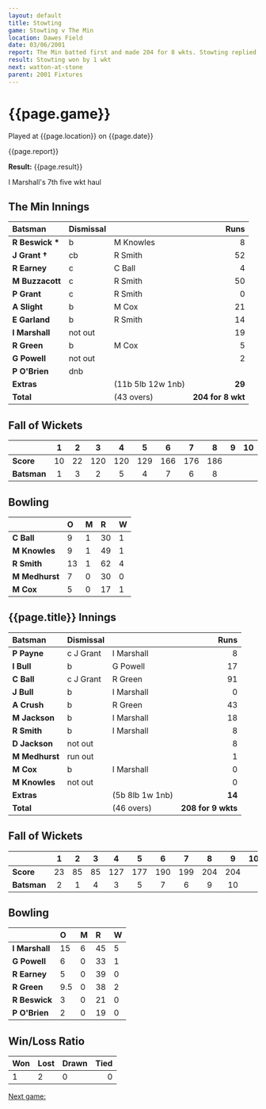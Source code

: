 ```yaml
---
layout: default
title: Stowting
game: Stowting v The Min
location: Dawes Field
date: 03/06/2001
report: The Min batted first and made 204 for 8 wkts. Stowting replied with 208 for 9 wkts
result: Stowting won by 1 wkt
next: watton-at-stone
parent: 2001 Fixtures
---
```


# {{page.game}}

Played at {{page.location}} on {{page.date}}

{{page.report}}

**Result:** {{page.result}}

I Marshall's 7th five wkt haul

## The Min Innings

| Batsman | Dismissal |  | Runs |
|:---|:---|---|---:|
| **R Beswick &#42;** | b | M Knowles | 8 |
| **J Grant &#8224;** | cb | R Smith | 52 |
| **R Earney** | c | C Ball | 4 |
| **M Buzzacott** | c | R Smith | 50 |
| **P Grant** | c | R Smith | 0 |
| **A Slight** | b | M Cox | 21 |
| **E Garland** | b | R Smith | 14 |
| **I Marshall** | not out |  | 19 |
| **R Green** | b | M Cox | 5 |
| **G Powell** | not out |  | 2 |
| **P O'Brien** | dnb |  |  |
| **Extras** | | (11b 5lb 12w 1nb) | **29** |
| **Total** | | (43 overs) | ****204 for 8 wkt**** |

## Fall of Wickets

| | 1 | 2 | 3 | 4 | 5 | 6 | 7 | 8 | 9 | 10 |
|---|:---:|:---:|:---:|:---:|:---:|:---:|:---:|:---:|:---:|:---:|
| **Score** | 10 | 22 | 120 | 120 | 129 | 166 | 176 | 186 |  |  |
| **Batsman** | 1 | 3 | 2 | 5 | 4 | 7 | 6 | 8 |  |  |

## Bowling

| | O | M | R | W |
|---|:---|:---|:---|:---|
| **C Ball** | 9 | 1 | 30 | 1 |
| **M Knowles** | 9 | 1 | 49 | 1 |
| **R Smith** | 13 | 1 | 62 | 4 |
| **M Medhurst** | 7 | 0 | 30 | 0 |
| **M Cox** | 5 | 0 | 17 | 1 |

## {{page.title}} Innings

| Batsman | Dismissal |  | Runs |
|:---|:---|---|---:|
| **P Payne** | c J Grant | I Marshall | 8 |
| **I Bull** | b | G Powell | 17 |
| **C Ball** | c J Grant | R Green | 91 |
| **J Bull** | b | I Marshall | 0 |
| **A Crush** | b | R Green | 43 |
| **M Jackson** | b | I Marshall | 18 |
| **R Smith** | b | I Marshall | 8 |
| **D Jackson** | not out |  | 8 |
| **M Medhurst** | run out |  | 1 |
| **M Cox** | b | I Marshall | 0 |
| **M Knowles** | not out |  | 0 |
| **Extras** | | (5b 8lb 1w 1nb) | **14** |
| **Total** | | (46 overs) | ****208 for 9 wkts**** |

## Fall of Wickets

| | 1 | 2 | 3 | 4 | 5 | 6 | 7 | 8 | 9 | 10 |
|---|:---:|:---:|:---:|:---:|:---:|:---:|:---:|:---:|:---:|:---:|
| **Score** | 23 | 85 | 85 | 127 | 177 | 190 | 199 | 204 | 204 |  |
| **Batsman** | 2 | 1 | 4 | 3 | 5 | 7 | 6 | 9 | 10 |  |

## Bowling

| | O | M | R | W |
|---|:---|:---|:---|:---|
| **I Marshall** | 15 | 6 | 45 | 5 |
| **G Powell** | 6 | 0 | 33 | 1 |
| **R Earney** | 5 | 0 | 39 | 0 |
| **R Green** | 9.5 | 0 | 38 | 2 |
| **R Beswick** | 3 | 0 | 21 | 0 |
| **P O'Brien** | 2 | 0 | 19 | 0 |

## Win/Loss Ratio

| Won | Lost | Drawn | Tied |
|:---|:---|:---|---:|
| 1 | 2 | 0 | 0 |

[Next game:]({{page.next}})